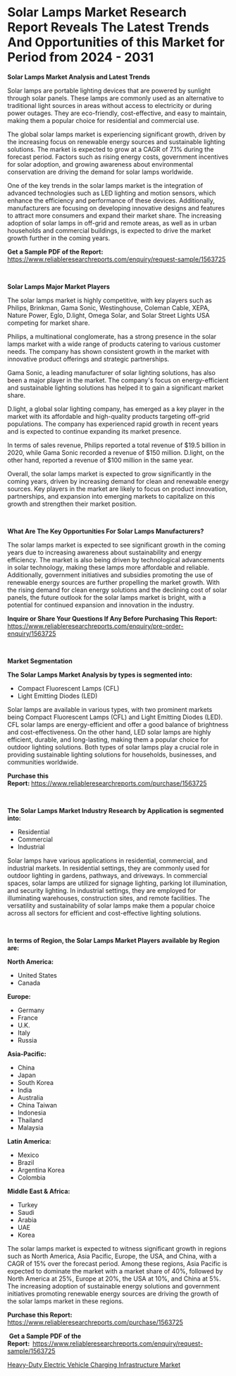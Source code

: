 <p><h1>Solar Lamps Market Research Report Reveals The Latest Trends And Opportunities of this Market for Period from 2024 - 2031</h1></p><p><strong>Solar Lamps Market Analysis and Latest Trends</strong></p>
<p><p>Solar lamps are portable lighting devices that are powered by sunlight through solar panels. These lamps are commonly used as an alternative to traditional light sources in areas without access to electricity or during power outages. They are eco-friendly, cost-effective, and easy to maintain, making them a popular choice for residential and commercial use.</p><p>The global solar lamps market is experiencing significant growth, driven by the increasing focus on renewable energy sources and sustainable lighting solutions. The market is expected to grow at a CAGR of 7.1% during the forecast period. Factors such as rising energy costs, government incentives for solar adoption, and growing awareness about environmental conservation are driving the demand for solar lamps worldwide.</p><p>One of the key trends in the solar lamps market is the integration of advanced technologies such as LED lighting and motion sensors, which enhance the efficiency and performance of these devices. Additionally, manufacturers are focusing on developing innovative designs and features to attract more consumers and expand their market share. The increasing adoption of solar lamps in off-grid and remote areas, as well as in urban households and commercial buildings, is expected to drive the market growth further in the coming years.</p></p>
<p><strong>Get a Sample PDF of the Report:&nbsp;</strong> <a href="https://www.reliableresearchreports.com/enquiry/request-sample/1563725">https://www.reliableresearchreports.com/enquiry/request-sample/1563725</a></p>
<p>&nbsp;</p>
<p><strong>Solar Lamps Major Market Players</strong></p>
<p><p>The solar lamps market is highly competitive, with key players such as Philips, Brinkman, Gama Sonic, Westinghouse, Coleman Cable, XEPA, Nature Power, Eglo, D.light, Omega Solar, and Solar Street Lights USA competing for market share. </p><p>Philips, a multinational conglomerate, has a strong presence in the solar lamps market with a wide range of products catering to various customer needs. The company has shown consistent growth in the market with innovative product offerings and strategic partnerships. </p><p>Gama Sonic, a leading manufacturer of solar lighting solutions, has also been a major player in the market. The company's focus on energy-efficient and sustainable lighting solutions has helped it to gain a significant market share. </p><p>D.light, a global solar lighting company, has emerged as a key player in the market with its affordable and high-quality products targeting off-grid populations. The company has experienced rapid growth in recent years and is expected to continue expanding its market presence.</p><p>In terms of sales revenue, Philips reported a total revenue of $19.5 billion in 2020, while Gama Sonic recorded a revenue of $150 million. D.light, on the other hand, reported a revenue of $100 million in the same year.</p><p>Overall, the solar lamps market is expected to grow significantly in the coming years, driven by increasing demand for clean and renewable energy sources. Key players in the market are likely to focus on product innovation, partnerships, and expansion into emerging markets to capitalize on this growth and strengthen their market position.</p></p>
<p>&nbsp;</p>
<p><strong>What Are The Key Opportunities For Solar Lamps Manufacturers?</strong></p>
<p><p>The solar lamps market is expected to see significant growth in the coming years due to increasing awareness about sustainability and energy efficiency. The market is also being driven by technological advancements in solar technology, making these lamps more affordable and reliable. Additionally, government initiatives and subsidies promoting the use of renewable energy sources are further propelling the market growth. With the rising demand for clean energy solutions and the declining cost of solar panels, the future outlook for the solar lamps market is bright, with a potential for continued expansion and innovation in the industry.</p></p>
<p><strong>Inquire or Share Your Questions If Any Before Purchasing This Report:</strong> <a href="https://www.reliableresearchreports.com/enquiry/pre-order-enquiry/1563725">https://www.reliableresearchreports.com/enquiry/pre-order-enquiry/1563725</a></p>
<p>&nbsp;</p>
<p><strong>Market Segmentation</strong></p>
<p><strong>The Solar Lamps Market Analysis by types is segmented into:</strong></p>
<p><ul><li>Compact Fluorescent Lamps (CFL)</li><li>Light Emitting Diodes (LED)</li></ul></p>
<p><p>Solar lamps are available in various types, with two prominent markets being Compact Fluorescent Lamps (CFL) and Light Emitting Diodes (LED). CFL solar lamps are energy-efficient and offer a good balance of brightness and cost-effectiveness. On the other hand, LED solar lamps are highly efficient, durable, and long-lasting, making them a popular choice for outdoor lighting solutions. Both types of solar lamps play a crucial role in providing sustainable lighting solutions for households, businesses, and communities worldwide.</p></p>
<p><strong>Purchase this Report:&nbsp;</strong><a href="https://www.reliableresearchreports.com/purchase/1563725">https://www.reliableresearchreports.com/purchase/1563725</a></p>
<p>&nbsp;</p>
<p><strong>The Solar Lamps Market Industry Research by Application is segmented into:</strong></p>
<p><ul><li>Residential</li><li>Commercial</li><li>Industrial</li></ul></p>
<p><p>Solar lamps have various applications in residential, commercial, and industrial markets. In residential settings, they are commonly used for outdoor lighting in gardens, pathways, and driveways. In commercial spaces, solar lamps are utilized for signage lighting, parking lot illumination, and security lighting. In industrial settings, they are employed for illuminating warehouses, construction sites, and remote facilities. The versatility and sustainability of solar lamps make them a popular choice across all sectors for efficient and cost-effective lighting solutions.</p></p>
<p>&nbsp;</p>
<p><strong>In terms of Region, the Solar Lamps Market Players available by Region are:</strong></p>
<p>
    <p> <strong> North America: </strong>
        <ul>
            <li>United States</li>
            <li>Canada</li>
        </ul>
        </p> 
    <p> <strong> Europe: </strong>
        <ul>
            <li>Germany</li>
            <li>France</li>
            <li>U.K.</li>
            <li>Italy</li>
            <li>Russia</li>
        </ul>
        </p> 
    <p> <strong> Asia-Pacific: </strong>
        <ul>
            <li>China</li>
            <li>Japan</li>
            <li>South Korea</li>
            <li>India</li>
            <li>Australia</li>
            <li>China Taiwan</li>
            <li>Indonesia</li>
            <li>Thailand</li>
            <li>Malaysia</li>
        </ul>
        </p> 
    <p> <strong> Latin America: </strong>
        <ul>
            <li>Mexico</li>
            <li>Brazil</li>
            <li>Argentina Korea</li>
            <li>Colombia</li>
        </ul>
        </p> 
    <p> <strong> Middle East & Africa: </strong>
        <ul>
            <li>Turkey</li>
            <li>Saudi</li>
            <li>Arabia</li>
            <li>UAE</li>
            <li>Korea</li>
        </ul>
    </p>
    </p>
<p><p>The solar lamps market is expected to witness significant growth in regions such as North America, Asia Pacific, Europe, the USA, and China, with a CAGR of 15% over the forecast period. Among these regions, Asia Pacific is expected to dominate the market with a market share of 40%, followed by North America at 25%, Europe at 20%, the USA at 10%, and China at 5%. The increasing adoption of sustainable energy solutions and government initiatives promoting renewable energy sources are driving the growth of the solar lamps market in these regions.</p></p>
<p><strong>Purchase this Report: </strong><a href="https://www.reliableresearchreports.com/purchase/1563725">https://www.reliableresearchreports.com/purchase/1563725</a></p>
<p>&nbsp;<strong>Get a Sample PDF of the Report:&nbsp;&nbsp;</strong><a href="https://www.reliableresearchreports.com/enquiry/request-sample/1563725">https://www.reliableresearchreports.com/enquiry/request-sample/1563725</a></p>
<p><strong></strong></p>
<p><p><a href="https://adventurous-uranium-ef9.notion.site/Heavy-Duty-Electric-Vehicle-Charging-Infrastructure-Market-Size-Market-Share-and-Global-Market-Anal-3397700dc6954ee8ac5bf16093aba021">Heavy-Duty Electric Vehicle Charging Infrastructure Market</a></p></p>